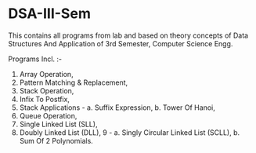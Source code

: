 # DSA-III-Sem
This contains all programs from lab and based on theory concepts of Data Structures And Application of 3rd Semester, Computer Science Engg.

Programs Incl. :-
1. Array Operation,
2. Pattern Matching & Replacement,
3. Stack Operation,
4. Infix To Postfix,
5. Stack Applications - a. Suffix Expression,
                        b. Tower Of Hanoi,
6. Queue Operation,
7. Single Linked List (SLL),
8. Doubly Linked List (DLL),
9 - a. Singly Circular Linked List (SCLL),
    b. Sum Of 2 Polynomials.

